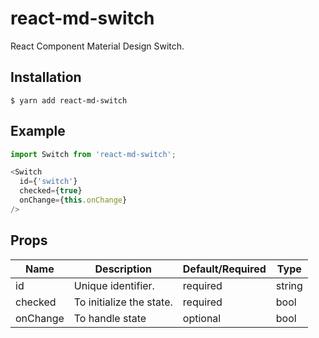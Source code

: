 # react-md-switch

React Component Material Design Switch.

## Installation

    $ yarn add react-md-switch

## Example
```javascript
import Switch from 'react-md-switch';

<Switch
  id={'switch'}
  checked={true}
  onChange={this.onChange}
/>
```

## Props

Name | Description | Default/Required | Type
------|-------------|----------|-----------
id | Unique identifier. | required | string
checked | To initialize the state. | required | bool
onChange | To handle state | optional | bool

